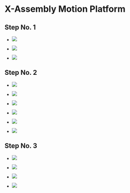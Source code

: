 # X-Assembly Motion Platform

## Step No. 1

- ![](assets/x-axis/JB2e_x-axis-06.jpg)

- ![](assets/x-axis/JB2e_x-axis-07.jpg)

- ![](assets/x-axis/JB2e_x-axis-08.jpg)

## Step No. 2

- ![](assets/x-axis/JB2e_x-axis-09.jpg)

- ![](assets/x-axis/JB2e_x-axis-10.jpg)

- ![](assets/x-axis/JB2e_x-axis-11.jpg)

- ![](assets/x-axis/JB2e_x-axis-12.jpg)

- ![](assets/x-axis/JB2e_x-axis-13.jpg)

- ![](assets/x-axis/JB2e_x-axis-14.jpg)

## Step No. 3

- ![](assets/x-axis/JB2e_x-axis-15.jpg)

- ![](assets/x-axis/JB2e_x-axis-16.jpg)

- ![](assets/x-axis/JB2e_x-axis-17.jpg)

- ![](assets/x-axis/JB2e_x-axis-18.jpg)
